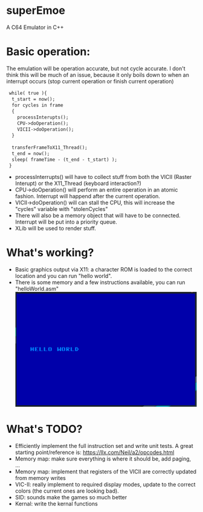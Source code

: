 # superEmoe
A C64 Emulator in C++

# Basic operation:
The emulation will be operation accurate, but not cycle accurate. I don't think this will be much of an issue, because it only boils down to when an interrupt occurs (stop current operation or finish current operation)

```
 while( true ){
  t_start = now();
  for cycles in frame
  {
    processInterupts(); 
    CPU->doOperation();
    VICII->doOperation();
  }
  
  transferFrameToX11_Thread();
  t_end = now();
  sleep( frameTime - (t_end - t_start) );
 }
 ```
 
 * processInterrupts() will have to collect stuff from both the VICII (Raster Interupt) or the X11_Thread (keyboard interaction?)
 * CPU->doOperation() will perform an entire operation in an atomic fashion. Interrupt will happend after the current operation.
 * VICII->doOperation() will can stall the CPU, this will increase the "cycles" variable with "stolenCycles"
 * There will also be a memory object that will have to be connected. Interrupt will be put into a priority queue.
 * XLib will be used to render stuff.
 
# What's working?
* Basic graphics output via X11: a character ROM is loaded to the correct location and you can run "hello world".
* There is some memory and a few instructions available, you can run "helloWorld.asm"
![alt text](https://github.com/mathiashelsen/souperEmoe/blob/main/software/screenshotHelloWorld.png?raw=true)

# What's TODO?
* Efficiently implement the full instruction set and write unit tests. A great starting point/reference is: https://llx.com/Neil/a2/opcodes.html
* Memory map: make sure everything is where it should be, add paging, ...
* Memory map: implement that registers of the VICII are correctly updated from memory writes
* VIC-II: really implement to required display modes, update to the correct colors (the current ones are looking bad).
* SID: sounds make the games so much better
* Kernal: write the kernal functions

